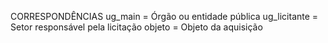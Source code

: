 CORRESPONDÊNCIAS
ug_main = Órgão ou entidade pública
ug_licitante = Setor responsável pela licitação
objeto = Objeto da aquisição

